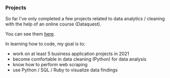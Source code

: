 ### Projects 

So far I've only completed a few projects related to data analytics / cleaning with the help of an online course (Dataquest). 

You can see them [here](https://github.com/jyeunicepark). 

In learning how to code, my goal is to: 

- work on at least 5 business application projects in 2021
- become comfortable in data cleaning (Python) for data analysis  
- know how to perform web scraping 
- use Python / SQL / Ruby to visualize data findings
